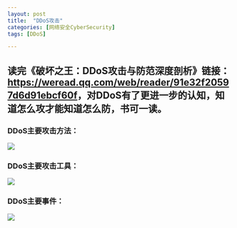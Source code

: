 ```yaml
---
layout: post
title:  "DDoS攻击"
categories: [网络安全CyberSecurity]
tags: [DDoS]

---
```



读完《破坏之王：DDoS攻击与防范深度剖析》链接：<https://weread.qq.com/web/reader/91e32f20597d6d91ebcf60f>，对DDoS有了更进一步的认知，知道怎么攻才能知道怎么防，书可一读。
---

###  DDoS主要攻击方法：

![](https://img-blog.csdnimg.cn/20210417162902311.jpg?x-oss-process=image/watermark,type_ZmFuZ3poZW5naGVpdGk,shadow_10,text_aHR0cHM6Ly9ibG9nLmNzZG4ubmV0L3dlaXhpbl80MzYzOTY4Mg==,size_16,color_FFFFFF,t_70#pic_center)

 

###  DDoS主要攻击工具：

![](https://img-blog.csdnimg.cn/20210417162902479.png?x-oss-process=image/watermark,type_ZmFuZ3poZW5naGVpdGk,shadow_10,text_aHR0cHM6Ly9ibG9nLmNzZG4ubmV0L3dlaXhpbl80MzYzOTY4Mg==,size_16,color_FFFFFF,t_70#pic_center)



###  DDoS主要事件：

![](https://img-blog.csdnimg.cn/20210417162902576.png?x-oss-process=image/watermark,type_ZmFuZ3poZW5naGVpdGk,shadow_10,text_aHR0cHM6Ly9ibG9nLmNzZG4ubmV0L3dlaXhpbl80MzYzOTY4Mg==,size_16,color_FFFFFF,t_70#pic_center)